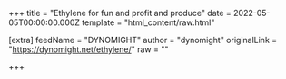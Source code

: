 
+++
title = "Ethylene for fun and profit and produce"
date = 2022-05-05T00:00:00.000Z
template = "html_content/raw.html"

[extra]
feedName = "DYNOMIGHT"
author = "dynomight"
originalLink = "https://dynomight.net/ethylene/"
raw = ""

+++

